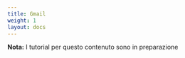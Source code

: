 ```yaml
---
title: Gmail
weight: 1
layout: docs
---
```


<div class="note">
  <strong>Nota:</strong> 
  I tutorial per questo contenuto sono in preparazione
</div>
